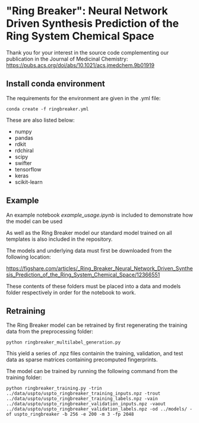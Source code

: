 # "Ring Breaker": Neural Network Driven Synthesis Prediction of the Ring System Chemical Space

Thank you for your interest in the source code complementing our publication in the Journal of Medicinal Chemistry:
https://pubs.acs.org/doi/abs/10.1021/acs.jmedchem.9b01919


## Install conda environment

The requirements for the environment are given in the .yml file:

`conda create -f ringbreaker.yml`

These are also listed below:
- numpy
- pandas
- rdkit
- rdchiral
- scipy
- swifter 
- tensorflow
- keras
- scikit-learn


## Example

An example notebook *example_usage.ipynb* is included to demonstrate how the model can be used

As well as the Ring Breaker model our standard model trained on all templates is also included in the repository.

The models and underlying data must first be downloaded from the following location:

https://figshare.com/articles/_Ring_Breaker_Neural_Network_Driven_Synthesis_Prediction_of_the_Ring_System_Chemical_Space/12366551

These contents of these folders must be placed into a data and models folder respectively in order for the notebook to work.


## Retraining 

The Ring Breaker model can be retrained by first regenerating the training data from the preprocessing folder:

`python ringbreaker_multilabel_generation.py`

This yield a series of .npz files containin the training, validation, and test data as sparse matrices containing precomputed fingerprints. 

The model can be trained by running the following command from the training folder:

`python ringbreaker_training.py -trin ../data/uspto/uspto_ringbreaker_training_inputs.npz -trout ../data/uspto/uspto_ringbreaker_training_labels.npz -vain ../data/uspto/uspto_ringbreaker_validation_inputs.npz -vaout ../data/uspto/uspto_ringbreaker_validation_labels.npz -od ../models/ -of uspto_ringbreaker -b 256 -e 200 -m 3 -fp 2048` 
